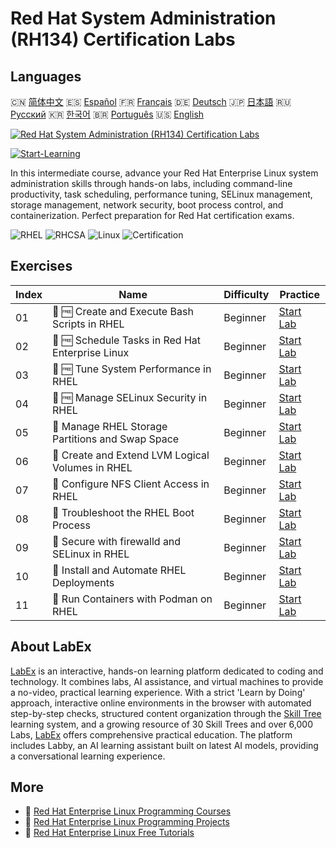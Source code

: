 # Red Hat System Administration (RH134) Certification Labs

## Languages

🇨🇳 [简体中文](README_zh.md) 🇪🇸 [Español](README_es.md) 🇫🇷 [Français](README_fr.md) 🇩🇪 [Deutsch](README_de.md) 🇯🇵 [日本語](README_ja.md) 🇷🇺 [Русский](README_ru.md) 🇰🇷 [한국어](README_ko.md) 🇧🇷 [Português](README_pt.md) 🇺🇸 [English](README.md) 

[![Red Hat System Administration (RH134) Certification Labs](https://cover-creator.labex.io/red-hat-system-administration-rh134-labs.png)](https://labex.io/courses/red-hat-system-administration-rh134-labs)

[![Start-Learning](https://img.shields.io/badge/Start-Learning-whitesmoke?style=for-the-badge)](https://labex.io/courses/red-hat-system-administration-rh134-labs)

In this intermediate course, advance your Red Hat Enterprise Linux system administration skills through hands-on labs, including command-line productivity, task scheduling, performance tuning, SELinux management, storage management, network security, boot process control, and containerization. Perfect preparation for Red Hat certification exams.

![RHEL](https://img.shields.io/badge/RHEL-whitesmoke?style=for-the-badge&logo=rhel)
![RHCSA](https://img.shields.io/badge/RHCSA-whitesmoke?style=for-the-badge&logo=rhcsa)
![Linux](https://img.shields.io/badge/Linux-whitesmoke?style=for-the-badge&logo=linux)
![Certification](https://img.shields.io/badge/Certification-whitesmoke?style=for-the-badge&logo=certification)


## Exercises

|   Index | Name                                              | Difficulty   | Practice                                                                                                                                                                |
|---------|---------------------------------------------------|--------------|-------------------------------------------------------------------------------------------------------------------------------------------------------------------------|
|      01 | 🧩 🆓 Create and Execute Bash Scripts in RHEL     | Beginner     | <a target='_blank' href='https://labex.io/labs/rhel-create-and-execute-bash-scripts-in-rhel-588877?course=red-hat-system-administration-rh134-labs'>Start Lab</a>       |
|      02 | 🧩 🆓 Schedule Tasks in Red Hat Enterprise Linux  | Beginner     | <a target='_blank' href='https://labex.io/labs/rhel-schedule-tasks-in-red-hat-enterprise-linux-588897?course=red-hat-system-administration-rh134-labs'>Start Lab</a>    |
|      03 | 🧩 🆓 Tune System Performance in RHEL             | Beginner     | <a target='_blank' href='https://labex.io/labs/rhel-tune-system-performance-in-rhel-588907?course=red-hat-system-administration-rh134-labs'>Start Lab</a>               |
|      04 | 🧩 🆓 Manage SELinux Security in RHEL             | Beginner     | <a target='_blank' href='https://labex.io/labs/rhel-manage-selinux-security-in-rhel-589233?course=red-hat-system-administration-rh134-labs'>Start Lab</a>               |
|      05 | 🧩  Manage RHEL Storage Partitions and Swap Space | Beginner     | <a target='_blank' href='https://labex.io/labs/rhel-manage-rhel-storage-partitions-and-swap-space-589241?course=red-hat-system-administration-rh134-labs'>Start Lab</a> |
|      06 | 🧩  Create and Extend LVM Logical Volumes in RHEL | Beginner     | <a target='_blank' href='https://labex.io/labs/rhel-create-and-extend-lvm-logical-volumes-in-rhel-589245?course=red-hat-system-administration-rh134-labs'>Start Lab</a> |
|      07 | 🧩  Configure NFS Client Access in RHEL           | Beginner     | <a target='_blank' href='https://labex.io/labs/rhel-configure-nfs-client-access-in-rhel-589252?course=red-hat-system-administration-rh134-labs'>Start Lab</a>           |
|      08 | 🧩  Troubleshoot the RHEL Boot Process            | Beginner     | <a target='_blank' href='https://labex.io/labs/rhel-troubleshoot-the-rhel-boot-process-589253?course=red-hat-system-administration-rh134-labs'>Start Lab</a>            |
|      09 | 🧩  Secure with firewalld and SELinux in RHEL     | Beginner     | <a target='_blank' href='https://labex.io/labs/rhel-secure-with-firewalld-and-selinux-in-rhel-589259?course=red-hat-system-administration-rh134-labs'>Start Lab</a>     |
|      10 | 🧩  Install and Automate RHEL Deployments         | Beginner     | <a target='_blank' href='https://labex.io/labs/rhel-install-and-automate-rhel-deployments-589257?course=red-hat-system-administration-rh134-labs'>Start Lab</a>         |
|      11 | 🧩  Run Containers with Podman on RHEL            | Beginner     | <a target='_blank' href='https://labex.io/labs/rhel-run-containers-with-podman-on-rhel-589256?course=red-hat-system-administration-rh134-labs'>Start Lab</a>            |

## About LabEx

[LabEx](https://labex.io) is an interactive, hands-on learning platform dedicated to coding and technology. It combines labs, AI assistance, and virtual machines to provide a no-video, practical learning experience. With a strict 'Learn by Doing' approach, interactive online environments in the browser with automated step-by-step checks, structured content organization through the [Skill Tree](https://labex.io/learn) learning system, and a growing resource of 30 Skill Trees and over 6,000 Labs, [LabEx](https://labex.io) offers comprehensive practical education. The platform includes Labby, an AI learning assistant built on latest AI models, providing a conversational learning experience.

## More

- 🔗 [Red Hat Enterprise Linux Programming Courses](https://github.com/labex-labs/awesome-programming-courses)
- 🔗 [Red Hat Enterprise Linux Programming Projects](https://github.com/labex-labs/awesome-programming-projects)
- 🔗 [Red Hat Enterprise Linux Free Tutorials](https://github.com/labex-labs/rhel-free-tutorials)

